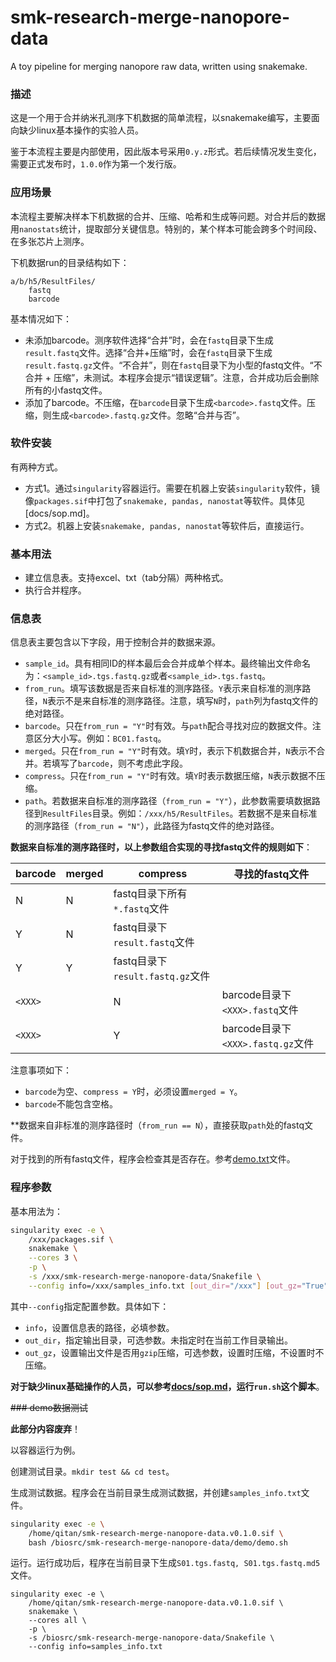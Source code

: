 # smk-research-merge-nanopore-data
A toy pipeline for merging nanopore raw data, written using snakemake.

### 描述

这是一个用于合并纳米孔测序下机数据的简单流程，以snakemake编写，主要面向缺少linux基本操作的实验人员。

鉴于本流程主要是内部使用，因此版本号采用`0.y.z`形式。若后续情况发生变化，需要正式发布时，`1.0.0`作为第一个发行版。

### 应用场景

本流程主要解决样本下机数据的合并、压缩、哈希和生成等问题。对合并后的数据用`nanostats`统计，提取部分关键信息。特别的，某个样本可能会跨多个时间段、在多张芯片上测序。

下机数据run的目录结构如下：

```
a/b/h5/ResultFiles/
    fastq
    barcode
```

基本情况如下：
- 未添加barcode。测序软件选择“合并”时，会在`fastq`目录下生成`result.fastq`文件。选择“合并+压缩”时，会在`fastq`目录下生成`result.fastq.gz`文件。“不合并”，则在`fastq`目录下为小型的fastq文件。“不合并 + 压缩”，未测试。本程序会提示“错误逻辑”。注意，合并成功后会删除所有的小fastq文件。
- 添加了barcode。不压缩，在`barcode`目录下生成`<barcode>.fastq`文件。压缩，则生成`<barcode>.fastq.gz`文件。忽略“合并与否”。

### 软件安装

有两种方式。
- 方式1。通过`singularity`容器运行。需要在机器上安装`singularity`软件，镜像`packages.sif`中打包了`snakemake, pandas, nanostat`等软件。具体见[docs/sop.md]。
- 方式2。机器上安装`snakemake, pandas, nanostat`等软件后，直接运行。

### 基本用法

- 建立信息表。支持excel、txt（tab分隔）两种格式。
- 执行合并程序。

### 信息表

信息表主要包含以下字段，用于控制合并的数据来源。
- `sample_id`。具有相同ID的样本最后会合并成单个样本。最终输出文件命名为：`<sample_id>.tgs.fastq.gz`或者`<sample_id>.tgs.fastq`。
- `from_run`。填写该数据是否来自标准的测序路径。`Y`表示来自标准的测序路径，`N`表示不是来自标准的测序路径。注意，填写`N`时，`path`列为fastq文件的绝对路径。
- `barcode`。只在`from_run = "Y"`时有效。与`path`配合寻找对应的数据文件。注意区分大小写。例如：`BC01.fastq`。
- `merged`。只在`from_run = "Y"`时有效。填`Y`时，表示下机数据合并，`N`表示不合并。若填写了`barcode`，则不考虑此字段。
- `compress`。只在`from_run = "Y"`时有效。填`Y`时表示数据压缩，`N`表示数据不压缩。
- `path`。若数据来自标准的测序路径（`from_run = "Y"`），此参数需要填数据路径到`ResultFiles`目录。例如：`/xxx/h5/ResultFiles`。若数据不是来自标准的测序路径（`from_run = "N"`），此路径为fastq文件的绝对路径。

**数据来自标准的测序路径时，以上参数组合实现的寻找fastq文件的规则如下**：

barcode|merged|compress|寻找的fastq文件
---|---|---|---
|N|N|fastq目录下所有`*.fastq`文件
|Y|N|fastq目录下`result.fastq`文件
|Y|Y|fastq目录下`result.fastq.gz`文件
`<XXX>`||N|barcode目录下`<XXX>.fastq`文件
`<XXX>`||Y|barcode目录下`<XXX>.fastq.gz`文件

注意事项如下：
- `barcode`为空、`compress = Y`时，必须设置`merged = Y`。
- `barcode`不能包含空格。

**数据来自非标准的测序路径时（`from_run == N`），直接获取`path`处的fastq文件。

对于找到的所有fastq文件，程序会检查其是否存在。参考[demo.txt](demo/demo.txt)文件。

### 程序参数

基本用法为：

```bash
singularity exec -e \
    /xxx/packages.sif \
    snakemake \
    --cores 3 \
    -p \
    -s /xxx/smk-research-merge-nanopore-data/Snakefile \
    --config info=/xxx/samples_info.txt [out_dir="/xxx"] [out_gz="True"]
```

其中`--config`指定配置参数。具体如下：
- `info`，设置信息表的路径，必填参数。
- `out_dir`，指定输出目录，可选参数。未指定时在当前工作目录输出。
- `out_gz`，设置输出文件是否用`gzip`压缩，可选参数，设置时压缩，不设置时不压缩。

**对于缺少linux基础操作的人员，可以参考[docs/sop.md](docs/sop.md)，运行`run.sh`这个脚本**。

~~### demo数据测试~~

**此部分内容废弃**！

以容器运行为例。

创建测试目录。`mkdir test && cd test`。

生成测试数据。程序会在当前目录生成测试数据，并创建`samples_info.txt`文件。

```bash
singularity exec -e \
    /home/qitan/smk-research-merge-nanopore-data.v0.1.0.sif \
    bash /biosrc/smk-research-merge-nanopore-data/demo/demo.sh
```

运行。运行成功后，程序在当前目录下生成`S01.tgs.fastq, S01.tgs.fastq.md5`文件。

```
singularity exec -e \
    /home/qitan/smk-research-merge-nanopore-data.v0.1.0.sif \
    snakemake \
    --cores all \
    -p \
    -s /biosrc/smk-research-merge-nanopore-data/Snakefile \
    --config info=samples_info.txt
```





